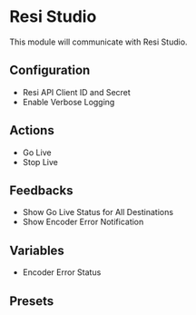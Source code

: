# Resi Studio

This module will communicate with Resi Studio.

## Configuration

- Resi API Client ID and Secret
- Enable Verbose Logging

## Actions

- Go Live
- Stop Live

## Feedbacks

- Show Go Live Status for All Destinations
- Show Encoder Error Notification

## Variables

- Encoder Error Status

## Presets

